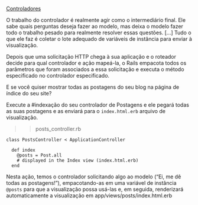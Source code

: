 [Controladores](https://www.theodinproject.com/lessons/ruby-on-rails-controllers)

O trabalho do controlador é realmente agir como o intermediário final. Ele sabe quais perguntas deseja fazer ao modelo, mas deixa o modelo fazer todo o trabalho pesado para realmente resolver essas questões. [...]
Tudo o que ele faz é coletar o lote adequado de variáveis ​​de instância para enviar à visualização.

 Depois que uma solicitação HTTP chega à sua aplicação e o roteador decide para qual controlador e ação mapeá-la, o Rails empacota todos os parâmetros que foram associados a essa solicitação e executa o método especificado no controlador especificado.

E se você quiser mostrar todas as postagens do seu blog na página de índice do seu site? 

Execute a #indexação do seu controlador de Postagens e ele pegará todas as suas postagens e as enviará para o `index.html.erb`
arquivo de visualização. 

>> posts_controller.rb 

```
class PostsController < ApplicationController

  def index
    @posts = Post.all
    # displayed in the Index view (index.html.erb)
  end
```

Nesta ação, temos o controlador solicitando algo ao modelo (“Ei, me dê todas as postagens!”), empacotando-as em uma variável de instância `@posts` para que a visualização possa usá-las e, em seguida, renderizará automaticamente a visualização em app/views/posts/index.html.erb